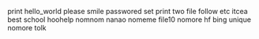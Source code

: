 print hello_world
please smile
passwored set
print two file
follow
etc
itcea
best school
hoohelp
nomnom
nanao
nomeme
file10
nomore hf
bing unique
nomore tolk